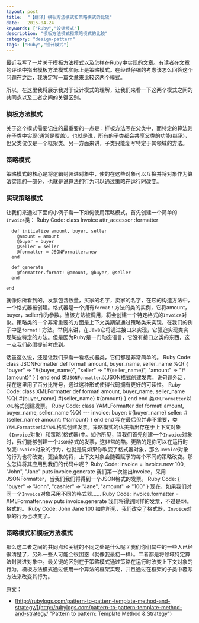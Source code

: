 ```yaml
---
layout: post
title:  "【翻译】模板方法模式和策略模式的比较"
date:   2015-04-24
keywords: ["Ruby","设计模式"]
description: "模板方法模式和策略模式的比较"
category: "design-pattern"
tags: ["Ruby","设计模式"]
---
```

最近我写了一片关于<a href="http://rubylogs.com/template-method-pattern-in-ruby/">模板方法模式</a>以及怎样在Ruby中实现的文章。有读者在文章的评论中指出模板方法模式实际上是策略模式。在经过仔细的考虑该怎么回答这个问题在之后，我决定写一篇文章来比较这两个模式。

所以，在这里我将展示我对于设计模式的理解，让我们来看一下这两个模式之间的共同点以及二者之间的关键区别。

### 模板方法模式
关于这个模式需要记住的最重要的一点是：样板方法写在父类中，而特定的算法则在子类中实现(通常是覆盖)。也就是说，所有的子类都会共享父类的功能(继承)，但父类仅仅是一个框架类。另一方面来讲，子类只能复写特定于其领域的方法。
### 策略模式
策略模式的核心是将逻辑封装进对象中，使的在这些对象可以互换并将对象作为算法实现的一部分，也就是说算法的行为可以通过策略在运行时改变。
### 实现策略模式
让我们来通过下面的小例子看一下如何使用策略模式，首先创建一个简单的`Invoice`类：
    Ruby Code:
	class Invoice
	  attr_accessor :formatter
	 
	  def initialize amount, buyer, seller
	    @amount = amount
	    @buyer = buyer
	    @seller = seller
	    @formatter = JSONFormatter.new
	  end
	 
	  def generate
	    @formatter.format! @amount, @buyer, @seller
	  end
	 
	end
就像你所看到的，发票包含数量，买家的名字，卖家的名字，在它的构造方法中，一个格式器被创建。格式器是一个拥有`format！`方法的类的实例，它将amount，buyer，seller作为参数。当该方法被调用，将会创建一个特定格式的`Invoice`对象。策略类的一个非常重要的方面是上下文类期望通过策略类来实现，在我们的例子中是`format！`方法。举例来讲，在Java它将通过接口来实现，它强迫实现类实现某些特定的方法。但是因为Ruby是一门动态语言，它没有接口之类的东西，这一点我们必须提前考虑到。

话虽这么说，还是让我们来看一看格式器类，它们都是非常简单的。
    Ruby Code:
	class JSONFormatter
	  def format! amount, buyer_name, seller_name
	    %Q{
	      {
	        "buyer" => "#{buyer_name}",
	        "seller" => "#{seller_name}",
	        "amount" => "#{amount}"
	      }
	    }
	  end
	end
类`JSONFormatter`以JSON格式创建发票，说句题外话，我在这里用了百分比符号，通过这种形式使得代码拥有更好的可读性。
    Ruby Code:
	class XMLFormatter
	  def format! amount, buyer_name, seller_name
	    %Q{
	     <invoice>
	       <buyer>#{buyer_name}</buyer>
	       <seller>#{seller_name}</seller>
	       <amount>#{amount}</amount>
	     </invoice>
	   }
	  end
	end
类`XMLFormatter`以`XML`格式创建发票。
    Ruby Code:
	class YAMLFormatter
	  def format! amount, buyer_name, seller_name
	    %Q{
	      ---
	      invoice:
	        buyer: #{buyer_name}
	        seller: #{seller_name}
	        amount: #{amount}
	    }
	  end
	end
写在最后但并非不重要，类`YAMLFormatter`以`YAML`格式创建发票。策略模式的优美指出存在于上下文对象（`Invoice`对象）和策略(格式器)中。如你所见，当我们首先创建一个`Invoice`对象时，我们能够创建一个`JSON`格式的发票，这非常的酷。更酷的是你可以在运行时改变`Invoice`对象的行为，也就是说如果你改变了格式器对象，那么`Invoice`对象的行为也将改变。更抽象的将，上下文对象会随着赋予的每个不同的策略改变。那么怎样将其应用到我们的代码中呢？
    Ruby Code:
	invoice = Invoice.new 100, "John", "Jane"
	puts invoice.generate
我们第一次输出Invoice，采用JSONFormatter，当我们我们将得到一个JSON格式的发票。
    Ruby Code:
	{
	  "buyer" => "John",
	  "cashier" => "Jane",
	  "amount" => "100"
	}
现在，如果我们对同一个`Invoice`对象采用不同的格式器……
	Ruby Code:
	invoice.formatter = XMLFormatter.new
	puts invoice.generate
我们将得到同样的发票，不过是`XML`格式的。
    Ruby Code:
	<invoice>
	  <buyer>John</buyer>
	  <cashier>Jane</cashier>
	  <amount>100</amount>
	</invoice>
如你所见，我们改变了格式器，`Invoice`对象的行为也改变了。

### 策略模式和模板方法模式
那么这二者之间的共同点和关键的不同之处是什么呢？我们你们其中的一些人已经很清楚了，另外一些人可能会很困惑（就像我最初一样）。二者都是将领域特定算法封装进对象中。最关键的区别在于策略模式通过策略在运行时改变上下文对象的行为，模板方法模式通过使用一个算法的框架实现，并且通过在框架的子类中覆写方法来改变其行为。

原文：

- [http://rubylogs.com/pattern-to-pattern-template-method-and-strategy/](http://rubylogs.com/pattern-to-pattern-template-method-and-strategy/ "Pattern to pattern: Template Method & Strategy")
